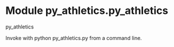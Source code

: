 Module py_athletics.py_athletics
================================
py_athletics

Invoke with python py_athletics.py from a command line.